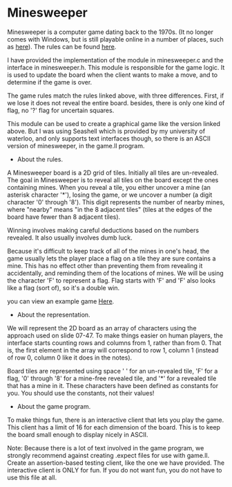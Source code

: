 # Minesweeper

Minesweeper is a computer game dating back to the 1970s. (It no longer comes with Windows, but is still playable online in a number of places, such as [here](https://freeminesweeper.org/)). The rules can be found [here](https://freeminesweeper.org/how-to-play-minesweeper.php).

I have provided the implementation of the module in minesweeper.c and the interface in minesweeper.h. This module is responsible for the game logic. It is used to update the board when the client wants to make a move, and to determine if the game is over.

The game rules match the rules linked above, with three differences. First, if we lose it does not reveal the entire board. besides, there is only one kind of flag, no '?' flag for uncertain squares.

This module can be used to create a graphical game like the version linked above. But I was using Seashell which is provided by my university of waterloo, and only supports text interfaces though, so there is an ASCII version of minesweeper, in the game.ll program.

- About the rules.  

A Minesweeper board is a 2D grid of tiles. Initially all tiles are un-revealed.
The goal in Minesweeper is to reveal all tiles on the board except the ones containing mines. When you reveal a tile, you either uncover a mine (an asterisk character '*'), losing the game, or we uncover a number (a digit character '0' through '8'). This digit represents the number of nearby mines, where "nearby" means "in the 8 adjacent tiles" (tiles at the edges of the board have fewer than 8 adjacent tiles).

Winning involves making careful deductions based on the numbers revealed. It also usually involves dumb luck.

Because it's difficult to keep track of all of the mines in one's head, the game usually lets the player place a flag on a tile they are sure contains a mine. This has no effect other than preventing them from revealing it accidentally, and reminding them of the locations of mines. We will be using the character 'F' to represent a flag. Flag starts with 'F' and 'F' also looks like a flag (sort of), so it's a double win.

you can view an example game [Here](https://student.cs.uwaterloo.ca/~cs136/current/assignments/a5/example.shtml). 

- About the representation. 
 
We will represent the 2D board as an array of characters using the approach used on slide 07-47. To make things easier on human players, the interface starts counting rows and columns from 1, rather than from 0. That is, the first element in the array will correspond to row 1, column 1 (instead of row 0, column 0 like it does in the notes).

Board tiles are represented using space ' ' for an un-revealed tile, 'F' for a flag, '0' through '8' for a mine-free revealed tile, and '*' for a revealed tile that has a mine in it. These characters have been defined as constants for you. You should use the constants, not their values!

- About the game program.  

To make things fun, there is an interactive client that lets you play the game. This client has a limit of 16 for each dimension of the board. This is to keep the board small enough to display nicely in ASCII. 

Note: Because there is a lot of text involved in the game program, we strongly recommend against creating .expect files for use with game.ll. Create an assertion-based testing client, like the one we have provided. The interactive client is ONLY for fun. If you do not want fun, you do not have to use this file at all.

